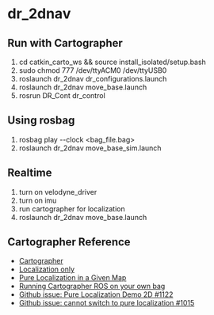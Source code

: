 # dr_2dnav
## Run with Cartographer
1. cd catkin_carto_ws && source install_isolated/setup.bash
2. sudo chmod 777 /dev/ttyACM0 /dev/ttyUSB0
3. roslaunch dr_2dnav dr_configurations.launch
4. roslaunch dr_2dnav move_base.launch
5. rosrun DR_Cont dr_control

## Using rosbag
1. rosbag play --clock <bag_file.bag> 
2. roslaunch dr_2dnav move_base_sim.launch

## Realtime
1. turn on velodyne_driver
2. turn on imu
3. run cartographer for localization
4. roslaunch dr_2dnav move_base.launch

## Cartographer Reference
- [Cartographer](https://google-cartographer-ros.readthedocs.io/en/latest/index.html)
- [Localization only](https://google-cartographer-ros.readthedocs.io/en/latest/going_further.html#localization-only)
- [Pure Localization in a Given Map](https://google-cartographer-ros.readthedocs.io/en/latest/tuning.html)
- [Running Cartographer ROS on your own bag](https://google-cartographer-ros.readthedocs.io/en/latest/your_bag.html)
- [Github issue: Pure Localization Demo 2D #1122](https://github.com/googlecartographer/cartographer_ros/issues/1122)
- [Github issue: cannot switch to pure localization #1015](https://github.com/googlecartographer/cartographer_ros/issues/1015)
